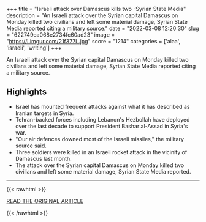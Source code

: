 +++
title = "Israeli attack over Damascus kills two -Syrian State Media"
description = "An Israeli attack over the Syrian capital Damascus on Monday killed two civilians and left some material damage, Syrian State Media reported citing a military source."
date = "2022-03-08 12:20:30"
slug = "622749ea068e2734fc60ad23"
image = "https://i.imgur.com/21f377L.jpg"
score = "1214"
categories = ['alaa', 'israeli', 'writing']
+++

An Israeli attack over the Syrian capital Damascus on Monday killed two civilians and left some material damage, Syrian State Media reported citing a military source.

## Highlights

- Israel has mounted frequent attacks against what it has described as Iranian targets in Syria.
- Tehran-backed forces including Lebanon's Hezbollah have deployed over the last decade to support President Bashar al-Assad in Syria's war.
- "Our air defences downed most of the Israeli missiles," the military source said.
- Three soldiers were killed in an Israeli rocket attack in the vicinity of Damascus last month.
- The attack over the Syrian capital Damascus on Monday killed two civilians and left some material damage, Syrian State Media reported.

---

{{< rawhtml >}}
  <p class="article-category">
    <a target="_blank" href="https://www.reuters.com/world/middle-east/syrian-air-defence-responds-israeli-aggression-state-media-2022-03-07/">READ THE ORIGINAL ARTICLE</a>
  </p>
{{< /rawhtml >}}
